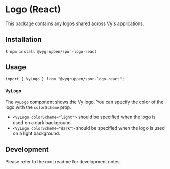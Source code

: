# Logo (React)

This package contains any logos shared across Vy's applications.

## Installation

```bash
$ npm install @vygruppen/spor-logo-react
```

## Usage

```tsx
import { VyLogo } from "@vygruppen/spor-logo-react";
```

### `VyLogo`

The `VyLogo` component shows the Vy logo. You can specify the color of the logo with the `colorScheme` prop.

- `<VyLogo colorScheme="light">` should be specified when the logo is used on a dark background.
- `<VyLogo colorScheme="dark">` should be specified when the logo is used on a light background.

## Development

Please refer to the root readme for development notes.

